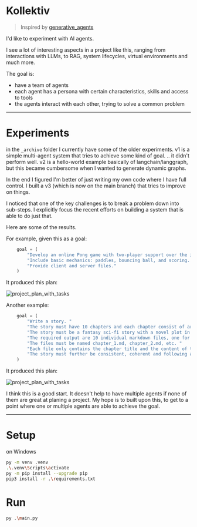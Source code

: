 # Kollektiv

> Inspired by [generative_agents](https://github.com/joonspk-research/generative_agents)

I'd like to experiment with AI agents.

I see a lot of interesting aspects in a project like this, ranging from interactions with LLMs, to RAG, system lifecycles, virtual environments and much more.

The goal is:
- have a team of agents
- each agent has a persona with certain characteristics, skills and access to tools
- the agents interact with each other, trying to solve a common problem

---

# Experiments

in the `_archive` folder I currently have some of the older experiments.
v1 is a simple multi-agent system that tries to achieve some kind of goal. .. it didn't perform well.
v2 is a hello-world example basically of langchain/langgraph, but this became cumbersome when I wanted to generate dynamic graphs.

In the end I figured I'm better of just writing my own code where I have full control. 
I built a v3 (which is now on the main branch) that tries to improve on things.

I noticed that one of the key challenges is to break a problem down into sub-steps.
I explicitly focus the recent efforts on building a system that is able to do just that.

Here are some of the results.

For example, given this as a goal:
```python
    goal = (
        "Develop an online Pong game with two-player support over the internet. "
        "Include basic mechanics: paddles, bouncing ball, and scoring. "
        "Provide client and server files."
    )
```

It produced this plan:

![project_plan_with_tasks](https://github.com/user-attachments/assets/4e0212c6-5882-4a1b-b8bd-a30b517fdf09)

Another example:
```python
    goal = (
        "Write a story. "
        "The story must have 10 chapters and each chapter consist of around 1000 words. "
        "The story must be a fantasy sci-fi story with a novel plot in a post-apocalyptic world. "
        "The required output are 10 individual markdown files, one for each chapter. "
        "The files must be named chapter_1.md, chapter_2.md, etc. "
        "Each file only contains the chapter title and the content of the chapter. "
        "The story must further be consistent, coherent and following a logical structure. "
    )
```

It produced this plan:

![project_plan_with_tasks](https://github.com/user-attachments/assets/91d1f1d1-42cc-47b3-8a76-d41ef05f7b17)

I think this is a good start.
It doesn't help to have multiple agents if none of them are great at planing a project.
My hope is to built upon this, to get to a point where one or multiple agents are able to achieve the goal.

---

# Setup
on Windows

```bash
py -m venv .venv
.\.venv\Scripts\activate
py -m pip install --upgrade pip
pip3 install -r .\requirements.txt
```

# Run

```bash
py .\main.py
```
